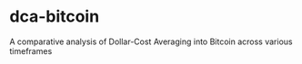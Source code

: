 # dca-bitcoin
A comparative analysis of Dollar-Cost Averaging into Bitcoin across various timeframes
